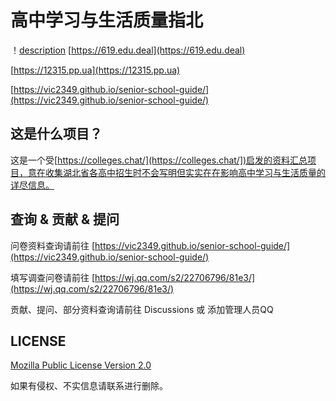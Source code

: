 # 高中学习与生活质量指北

！[description](https://socialify.git.ci/vic2349/senior-school-guide/image?custom_language=Cloudflare&description=1&font=Source+Code+Pro&issues=1&language=1&name=1&owner=1&pattern=Formal+Invitation&pulls=1&stargazers=1&theme=Auto)
[https://619.edu.deal](https://619.edu.deal)

[https://12315.pp.ua](https://12315.pp.ua)

[https://vic2349.github.io/senior-school-guide/](https://vic2349.github.io/senior-school-guide/)

## 这是什么项目？

这是一个受[https://colleges.chat/](https://colleges.chat/])启发的资料汇总项目，意在收集湖北省各高中招生时不会写明但实实在在影响高中学习与生活质量的详尽信息。

## 查询 & 贡献 & 提问
问卷资料查询请前往 [https://vic2349.github.io/senior-school-guide/](https://vic2349.github.io/senior-school-guide/)

填写调查问卷请前往 [https://wj.qq.com/s2/22706796/81e3/](https://wj.qq.com/s2/22706796/81e3/)

贡献、提问、部分资料查询请前往 Discussions 或 添加管理人员QQ

## LICENSE 
[Mozilla Public License Version 2.0](https://www.mozilla.org/en-US/MPL/2.0/)

如果有侵权、不实信息请联系进行删除。
